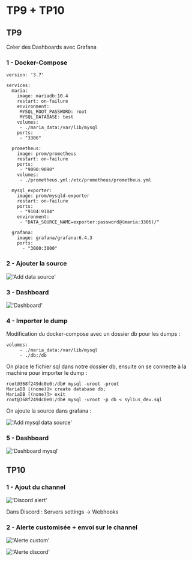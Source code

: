 # TP9 + TP10

## TP9

Créer des Dashboards avec Grafana

### 1 - Docker-Compose

```
version: '3.7'

services:
  maria:
    image: mariadb:10.4
    restart: on-failure
    environment:
     MYSQL_ROOT_PASSWORD: root
     MYSQL_DATABASE: test
    volumes:
     - ./maria_data:/var/lib/mysql
    ports:
     - "3306"

  prometheus:
    image: prom/prometheus
    restart: on-failure
    ports:
     - "9090:9090"
    volumes:
     - ./prometheus.yml:/etc/prometheus/prometheus.yml

  mysql_exporter:
    image: prom/mysqld-exporter
    restart: on-failure
    ports:
     - "9104:9104"
    environment:
     - "DATA_SOURCE_NAME=exporter:password@(maria:3306)/"

  grafana:
    image: grafana/grafana:6.4.3
    ports:
      - "3000:3000"
```

### 2 - Ajouter la source

!['Add data source'](images/tp9-0.png)

### 3 - Dashboard

!['Dashboard'](images/tp9-1.png)

### 4 - Importer le dump

Modification du docker-compose avec un dossier db pour les dumps :
```
volumes:
     - ./maria_data:/var/lib/mysql
     - ./db:/db
```

On place le fichier sql dans notre dossier db, ensuite on se connecte à la machine pour importer le dump :

```
root@368f249dc0e0:/db# mysql -uroot -proot
MariaDB [(none)]> create database db;
MariaDB [(none)]> exit
root@368f249dc0e0:/db# mysql -uroot -p db < sylius_dev.sql
```

On ajoute la source dans grafana :

!['Add mysql data source'](images/tp9-2.png)

### 5 - Dashboard

!['Dashboard mysql'](images/tp9-3.png)

## TP10

### 1 - Ajout du channel

!['Discord alert'](images/tp9-4.png)

Dans Discord : Servers settings -> Webhooks

### 2 - Alerte customisée + envoi sur le channel

!['Alerte custom'](images/tp9-5.png)

!['Alerte discord'](images/tp9-6.png)
